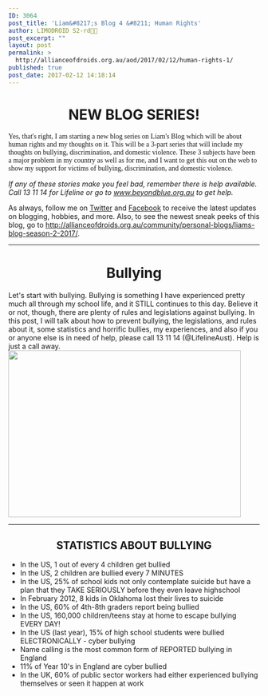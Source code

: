 ```yaml
---
ID: 3064
post_title: 'Liam&#8217;s Blog 4 &#8211; Human Rights'
author: LIMODROID S2-rd🔭🔬
post_excerpt: ""
layout: post
permalink: >
  http://allianceofdroids.org.au/aod/2017/02/12/human-rights-1/
published: true
post_date: 2017-02-12 14:18:14
---
```

<h1 style="text-align: center;">NEW BLOG SERIES!</h1>
<span style="font-family: 'Book Antiqua', Palatino;">Yes, that's right, I am starting a new blog series on Liam's Blog which will be about human rights and my thoughts on it. This will be a 3-part series that will include my thoughts on bullying, discrimination, and domestic violence. These 3 subjects have been a major problem in my country as well as for me, and I want to get this out on the web to show my support for victims of bullying, discrimination, and domestic violence.</span>

<em>If any of these stories make you feel bad, remember there is help available. Call 13 11 14 for Lifeline or go to www.beyondblue.org.au to get help. </em>

As always, follow me on <a href="https://twitter.com/Droidology_AoD" target="_blank">Twitter</a> and <a href="https://facebook.com/DroidsAllianceBlog" target="_blank">Facebook</a> to receive the latest updates on blogging, hobbies, and more. Also, to see the newest sneak peeks of this blog, go to http://allianceofdroids.org.au/community/personal-blogs/liams-blog-season-2-2017/.

<hr />

<h1 style="text-align: center;">Bullying</h1>
Let's start with bullying. Bullying is something I have experienced pretty much all through my school life, and it STILL continues to this day. Believe it or not, though, there are plenty of rules and legislations against bullying. In this post, I will talk about how to prevent bullying, the legislations, and rules about it, some statistics and horrific bullies, my experiences, and also if you or anyone else is in need of help, please call 13 11 14 (@LifelineAust). Help is just a call away. <img class="aligncenter size-full wp-image-3089" src="http://allianceofdroids.org.au/wp-content/uploads/2017/02/Stop-Bullying.png" alt="" width="466" height="334" />

<hr />

<h2 style="text-align: center;">STATISTICS ABOUT BULLYING</h2>
<ul>
 	<li>In the US, 1 out of every 4 children get bullied</li>
 	<li>In the US, 2 children are bullied every 7 MINUTES</li>
 	<li>In the US, 25% of school kids not only contemplate suicide but have a plan that they TAKE SERIOUSLY before they even leave highschool</li>
 	<li>In February 2012, 8 kids in Oklahoma lost their lives to suicide</li>
 	<li>In the US, 60% of 4th-8th graders report being bullied</li>
 	<li>In the US, 160,000 children/teens stay at home to escape bullying EVERY DAY!</li>
 	<li>In the US (last year), 15% of high school students were bullied ELECTRONICALLY - cyber bullying</li>
 	<li>Name calling is the most common form of REPORTED bullying in England</li>
 	<li>11% of Year 10's in England are cyber bullied</li>
 	<li>In the UK, 60% of public sector workers had either experienced bullying themselves or seen it happen at work</li>
</ul>